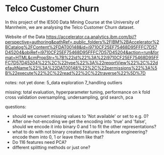 # Telco Customer Churn

In this project of the IE500 Data Mining Course at the University of Mannheim, we are analysing the Telco Customer Churn dataset.

Website of the Data
https://accelerator.ca.analytics.ibm.com/bi/?perspective=authoring&pathRef=.public_folders%2FIBM%2BAccelerator%2BCatalog%2FContent%2FDAT00148&id=i9710CF25EF75468D95FFFC7D57D45204&objRef=i9710CF25EF75468D95FFFC7D57D45204&action=run&format=HTML&cmPropStr=%7B%22id%22%3A%22i9710CF25EF75468D95FFFC7D57D45204%22%2C%22type%22%3A%22reportView%22%2C%22defaultName%22%3A%22DAT00148%22%2C%22permissions%22%3A%5B%22execute%22%2C%22read%22%2C%22traverse%22%5D%7D

notes:
not yet done:
5_data exploration
7_handling outliers

missing: total evaluation, hyperparameter tuning, performance on k fold cross validation
oversampling, undersampling, grid search, pca

questions:
- should we convert missing values to 'Not available' or set to e.g. 0?
- After one-hot-encoding we get the encoding into 'true' and 'false', should we encode it into binary 0 and 1 to fit the other representations?
- what to do with not binary created features in feature engineering? encode them into 0, 1 or leave them like that?
- Do 116 features need PCA?
- different splitting methods or just one?